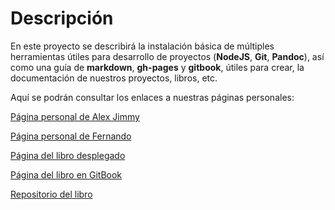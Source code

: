 # Descripción
En este proyecto se describirá la instalación básica de múltiples herramientas útiles para desarrollo de proyectos (**NodeJS**, **Git**, **Pandoc**), así como una guía de **markdown**, **gh-pages** y **gitbook**, útiles para crear, la documentación de nuestros proyectos, libros, etc.

Aquí se podrán consultar los enlaces a nuestras páginas personales:

[Página personal de Alex Jimmy](https://didream.github.io)

[Página personal de Fernando](https://alu100897975.github.com)

[Página del libro desplegado](https://ull-esit-dsi-1617.github.io/tareas-iniciales-jimmy)

[Página del libro en GitBook](https://didream.gitbooks.io/gitbook-gh-pages/content/)

[Repositorio del libro](https://https://github.com/ull-esit-dsi-1617/tareas-iniciales-jimmy)